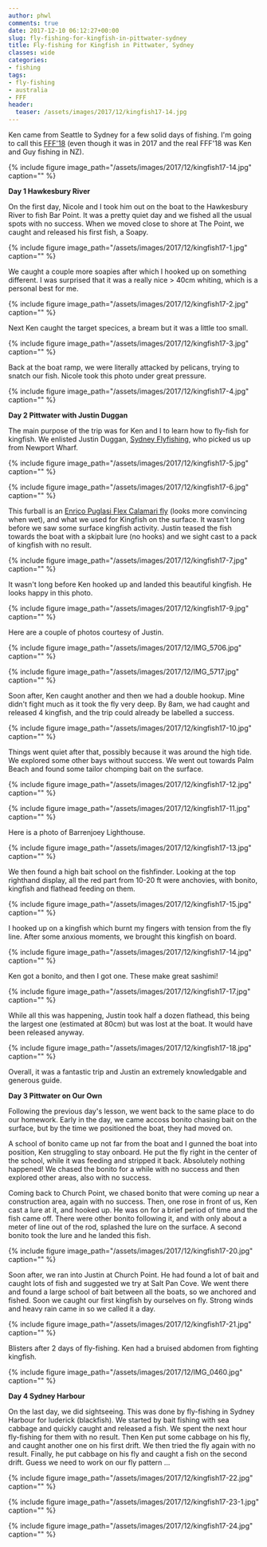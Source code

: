 ```yaml
---
author: phwl
comments: true
date: 2017-12-10 06:12:27+00:00
slug: fly-fishing-for-kingfish-in-pittwater-sydney
title: Fly-fishing for Kingfish in Pittwater, Sydney
classes: wide
categories:
- fishing
tags:
- fly-fishing
- australia
- FFF
header:
  teaser: /assets/images/2017/12/kingfish17-14.jpg
---
```


Ken came from Seattle to Sydney for a few solid days of fishing. I'm going to call this [FFF'18](http://phwl.org/category/hobbies/fishing/fff/) (even though it was in 2017 and the real FFF'18 was Ken and Guy fishing in NZ).

{% include figure image_path="/assets/images/2017/12/kingfish17-14.jpg" caption="" %}

<!-- more -->

**Day 1 Hawkesbury River**

On the first day, Nicole and I took him out on the boat to the Hawkesbury River to fish Bar Point. It was a pretty quiet day and we fished all the usual spots with no success. When we moved close to shore at The Point, we caught and released his first fish, a Soapy.

{% include figure image_path="/assets/images/2017/12/kingfish17-1.jpg" caption="" %}

We caught a couple more soapies after which I hooked up on something different. I was surprised that it was a really nice > 40cm whiting, which is a personal best for me.

{% include figure image_path="/assets/images/2017/12/kingfish17-2.jpg" caption="" %}

Next Ken caught the target specices, a bream but it was a little too small.

{% include figure image_path="/assets/images/2017/12/kingfish17-3.jpg" caption="" %}

Back at the boat ramp, we were literally attacked by pelicans, trying to snatch our fish. Nicole took this photo under great pressure.

{% include figure image_path="/assets/images/2017/12/kingfish17-4.jpg" caption="" %}

**Day 2 Pittwater with Justin Duggan**

The main purpose of the trip was for Ken and I to learn how to fly-fish for kingfish. We enlisted Justin Duggan, [Sydney Flyfishing](http://sydneyflyfishing.com.au/), who picked us up from Newport Wharf.

{% include figure image_path="/assets/images/2017/12/kingfish17-5.jpg" caption="" %}

{% include figure image_path="/assets/images/2017/12/kingfish17-6.jpg" caption="" %}

This furball is an [Enrico Puglasi Flex Calamari fly](https://www.epflies.com/estore/ep-deals/173815) (looks more convincing when wet), and what we used for Kingfish on the surface. It wasn't long before we saw some surface kingfish activity. Justin teased the fish towards the boat with a skipbait lure (no hooks) and we sight cast to a pack of kingfish with no result.

{% include figure image_path="/assets/images/2017/12/kingfish17-7.jpg" caption="" %}

It wasn't long before Ken hooked up and landed this beautiful kingfish. He looks happy in this photo.

{% include figure image_path="/assets/images/2017/12/kingfish17-9.jpg" caption="" %}

Here are a couple of photos courtesy of Justin.

{% include figure image_path="/assets/images/2017/12/IMG_5706.jpg" caption="" %}

{% include figure image_path="/assets/images/2017/12/IMG_5717.jpg" caption="" %}

Soon after, Ken caught another and then we had a double hookup. Mine didn't fight much as it took the fly very deep. By 8am, we had caught and released 4 kingfish, and the trip could already be labelled a success.

{% include figure image_path="/assets/images/2017/12/kingfish17-10.jpg" caption="" %}

Things went quiet after that, possibly because it was around the high tide. We explored some other bays without success. We went out towards Palm Beach and found some tailor chomping bait on the surface.

{% include figure image_path="/assets/images/2017/12/kingfish17-12.jpg" caption="" %}

{% include figure image_path="/assets/images/2017/12/kingfish17-11.jpg" caption="" %}

Here is a photo of Barrenjoey Lighthouse.

{% include figure image_path="/assets/images/2017/12/kingfish17-13.jpg" caption="" %}

We then found a high bait school on the fishfinder. Looking at the top righthand display, all the red part from 10-20 ft were anchovies, with bonito, kingfish and flathead feeding on them.

{% include figure image_path="/assets/images/2017/12/kingfish17-15.jpg" caption="" %}

I hooked up on a kingfish which burnt my fingers with tension from the fly line. After some anxious moments, we brought this kingfish on board.

{% include figure image_path="/assets/images/2017/12/kingfish17-14.jpg" caption="" %}

Ken got a bonito, and then I got one. These make great sashimi!

{% include figure image_path="/assets/images/2017/12/kingfish17-17.jpg" caption="" %}

While all this was happening, Justin took half a dozen flathead, this being the largest one (estimated at 80cm) but was lost at the boat. It would have been released anyway.

{% include figure image_path="/assets/images/2017/12/kingfish17-18.jpg" caption="" %}

Overall, it was a fantastic trip and Justin an extremely knowledgable and generous guide.

**Day 3 Pittwater on Our Own**

Following the previous day's lesson, we went back to the same place to do our homework. Early in the day, we came accoss bonito chasing bait on the surface, but by the time we positioned the boat, they had moved on.

A school of bonito came up not far from the boat and I gunned the boat into position, Ken struggling to stay onboard. He put the fly right in the center of the school, while it was feeding and stripped it back. Absolutely nothing happened! We chased the bonito for a while with no success and then explored other areas, also with no success.

Coming back to Church Point, we chased bonito that were coming up near a construction area, again with no success. Then, one rose in front of us, Ken cast a lure at it, and hooked up. He was on for a brief period of time and the fish came off. There were other bonito following it, and with only about a meter of line out of the rod, splashed the lure on the surface. A second bonito took the lure and he landed this fish.

{% include figure image_path="/assets/images/2017/12/kingfish17-20.jpg" caption="" %}

Soon after, we ran into Justin at Church Point. He had found a lot of bait and caught lots of fish and suggested we try at Salt Pan Cove. We went there and found a large school of bait between all the boats, so we anchored and fished. Soon we caught our first kingfish by ourselves on fly. Strong winds and heavy rain came in so we called it a day.

{% include figure image_path="/assets/images/2017/12/kingfish17-21.jpg" caption="" %}

Blisters after 2 days of fly-fishing. Ken had a bruised abdomen from fighting kingfish.

{% include figure image_path="/assets/images/2017/12/IMG_0460.jpg" caption="" %}

**Day 4 Sydney Harbour**

On the last day, we did sightseeing. This was done by fly-fishing in Sydney Harbour for luderick (blackfish). We started by bait fishing with sea cabbage and quickly caught and released a fish. We spent the next hour fly-fishing for them with no result. Then Ken put some cabbage on his fly, and caught another one on his first drift. We then tried the fly again with no result. Finally, he put cabbage on his fly and caught a fish on the second drift. Guess we need to work on our fly pattern ...

{% include figure image_path="/assets/images/2017/12/kingfish17-22.jpg" caption="" %}

{% include figure image_path="/assets/images/2017/12/kingfish17-23-1.jpg" caption="" %}

{% include figure image_path="/assets/images/2017/12/kingfish17-24.jpg" caption="" %}
